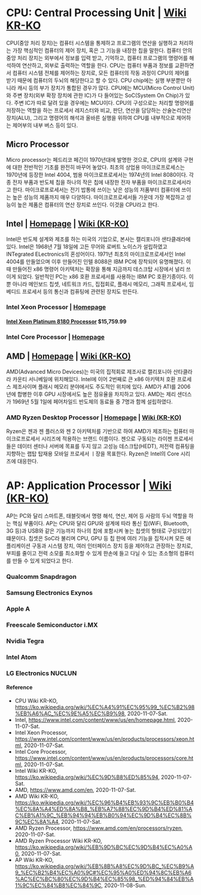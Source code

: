 # CPU: Central Processing Unit | [Wiki KR-KO](https://ko.wikipedia.org/wiki/%EC%A4%91%EC%95%99_%EC%B2%98%EB%A6%AC_%EC%9E%A5%EC%B9%98)

CPU(중앙 처리 장치)는 컴퓨터 시스템을 통제하고 프로그램의 연산을 실행하고 처리하는 가장 핵심적인 컴퓨터의 제어 장치, 혹은 그 기능을 내장한 칩을 말한다. 컴퓨터 안의 중앙 처리 장치는 외부에서 정보를 입력 받고, 기억하고, 컴퓨터 프로그램의 명령어를 해석하여 연산하고, 외부로 출력하는 역할을 한다. CPU는 컴퓨터 부품과 정보를 교환하면서 컴퓨터 시스템 전체를 제어하는 장치로, 모든 컴퓨터의 작동 과정이 CPU의 제어를 받기 때문에 컴퓨터의 두뇌의 해당한다고 할 수 있다. CPU chip에는 실행 부분뿐만 아니라 캐시 등의 부가 장치가 통합된 경우가 많다. CPU에는 MCU(Micro Control Unit)와 주변 장치(외부 확장 장치에 관한 IC)가 다 들어있는 SoC(System On Chip)가 있다. 주변 IC가 따로 달려 있을 경우에는 MCU이다. CPU의 구성으로는 처리할 명령어를 저장하는 역할을 하는 프로세서 레지스터와 비교, 판단, 연산을 담당하는 산술논리연산장치(ALU), 그리고 명령어의 해석과 올바른 실행을 위하여 CPU를 내부적으로 제어하는 제어부의 내부 버스 등이 있다.

## Micro Processor 
Micro processor는 페드리코 페긴이 1970년대에 발명한 것으로, CPU의 설계와 구현에 대한 전반적인 기초를 완전히 바꾸어 놓았다. 최초의 상업용 마이크로프로세스는 1970년에 등장한 Intel 4004, 범용 마이크로프로세서는 1974년의 Intel 8080이다. 각종 전자 부품과 반도체 칩을 하나의 작은 칩에 내장한 전자 부품을 마이크로프로세서라고 한다. 마이크로프로세서는 전기 밥통에 쓰이는 낮은 성능의 저품부터 컴퓨터에 쓰이는 높은 성능의 제품까지 매우 다양하다. 마이크로프로세서들 가운데 가장 복잡하고 성능이 높은 제품은 컴퓨터의 연산 장치로 쓰인다. 이것을 CPU라고 한다.

## Intel | [Homepage](https://www.intel.com/content/www/us/en/homepage.html) | [Wiki (KR-KO)](https://ko.wikipedia.org/wiki/%EC%9D%B8%ED%85%94)
Intel은 반도체 설계와 제조를 하는 미국의 기업으로, 본사는 캘리포니아 샌타클래라에 있다. Intel은 1968년 7월 18일에 고든 무어와 로버트 노이스가 설립하였고 INTegrated ELectronics의 혼성어이다. 1971년 최초의 마이크로프로세서인 Intel 4004를 만들었으며 이후 만들어진 인텔 8088은 IBM PC에 장착되어 유명해졌다. 이때 만들어진 x86 명령어 아키텍처는 확장을 통해 지금까지 데스크탑 시장에서 널리 쓰이게 되었다. 일반적인 PC는 x86 호환 프로세서를 사용하는 IBM PC 호환기종이다. 이뿐 아니라 메인보드 칩셋, 네트워크 카드, 집접회로, 플래시 메모리, 그래픽 프로세서, 임베디드 프로세서 등의 통신과 컴퓨팅에 관련된 장치도 만든다.

### Intel Xeon Processor | [Homepage](https://www.intel.com/content/www/us/en/products/processors/xeon.html)

#### [Intel Xeon Platinum 8180 Processor](https://www.intel.com/content/www/us/en/products/processors/xeon/scalable/platinum-processors/platinum-8180.html) $15,759.99

### Intel Core Processor | [Homepage](https://www.intel.com/content/www/us/en/products/processors/core.html)

## AMD | [Homepage](https://www.amd.com/en) | [Wiki (KR-KO)](https://ko.wikipedia.org/wiki/%EC%96%B4%EB%93%9C%EB%B0%B4%EC%8A%A4%ED%8A%B8_%EB%A7%88%EC%9D%B4%ED%81%AC%EB%A1%9C_%EB%94%94%EB%B0%94%EC%9D%B4%EC%8B%9C%EC%8A%A4)
AMD(Advanced Micro Devices)는 미국의 집적회로 제조사로 캘리포니아 산타클라라 카운티 서니베일에 위치해있다. Intel에 이어 2번째로 큰 x86 아키텍처 호환 프로세스 제조사이며 플래시 메모리 분야에서도 주도적인 위치에 있다. AMD가 ATI를 2006년에 합병한 이후 GPU 시장에서도 높은 점유율을 차지하고 있다. AMD는 제리 샌더스가 1969년 5월 1일에 페어차일드 반도체의 동료들 중 7명과 함께 설립하였다.

### AMD Ryzen Desktop Processor | [Homepage](https://www.amd.com/en/processors/ryzen) | [Wiki (KR-KO)](https://ko.wikipedia.org/wiki/%EB%9D%BC%EC%9D%B4%EC%A0%A0)
Ryzen은 젠과 젠 플러스와 젠 2 아키텍처를 기반으로 하여 AMD가 제조하는 컴퓨터 마이크로프로세서 시리즈에 적용하는 브랜드 이름이다. 젠으로 구동되는 라이젠 프로세서들은 데이터 센터나 서버에 목표를 두지 않고 고성능 데스크탑(HEDT), 저전력 컴퓨팅을 지향하는 랩탑 탑재용 모바일 프로세서 ㅣ장을 목표한다. Ryzen은 Intel의 Core 시리즈에 대응한다.

# AP: Application Processor | [Wiki (KR-KO)](https://ko.wikipedia.org/wiki/%EB%8B%A8%EC%9D%BC_%EC%B9%A9_%EC%B2%B4%EC%A0%9C#%EC%95%A0%ED%94%8C%EB%A6%AC%EC%BC%80%EC%9D%B4%EC%85%98_%ED%94%84%EB%A1%9C%EC%84%B8%EC%84%9C)
AP는 PC와 달리 스마트폰, 태블릿에서 명령 해석, 연산, 제어 등 사람의 두뇌 역할을 하는 핵심 부품이다. AP는 CPU와 달리 GPU와 설계에 따라 통신 칩(WiFi, Bluetooth, 3G 등)과 USB와 같은 기능까지 하나의 칩에 포함시켜 놓는 칩셋의 형태로 구성되었기 떄문이다. 칩셋은 SoC라 불리며 CPU, GPU 등 칩 한에 여러 기능을 집적시켜 모든 애플리케이션 구동과 시스템 장치, 여러 인터페이스 장치 등을 제어하고 관장하는 장치로, 부피를 줄이고 전력 소모를 최소화할 수 있게 한손에 들고 다닐 수 있는 초소형의 컴퓨터를 만들 수 있게 되었다고 한다.

### Qualcomm Snapdragon

### Samsung Electronics Exynos

### Apple A

### Freescale Semiconductor i.MX

### Nvidia Tegra

### Intel Atom

### LG Electronics NUCLUN

#### Reference
- CPU Wiki KR-KO, https://ko.wikipedia.org/wiki/%EC%A4%91%EC%95%99_%EC%B2%98%EB%A6%AC_%EC%9E%A5%EC%B9%98, 2020-11-07-Sat.
- Intel, https://www.intel.com/content/www/us/en/homepage.html, 2020-11-07-Sat.
- Intel Xeon Processor, https://www.intel.com/content/www/us/en/products/processors/xeon.html, 2020-11-07-Sat.
- Intel Core Processor, https://www.intel.com/content/www/us/en/products/processors/core.html, 2020-11-07-Sat.
- Intel Wiki KR-KO, https://ko.wikipedia.org/wiki/%EC%9D%B8%ED%85%94, 2020-11-07-Sat.
- AMD, https://www.amd.com/en, 2020-11-07-Sat.
- AMD Wiki KR-KO, https://ko.wikipedia.org/wiki/%EC%96%B4%EB%93%9C%EB%B0%B4%EC%8A%A4%ED%8A%B8_%EB%A7%88%EC%9D%B4%ED%81%AC%EB%A1%9C_%EB%94%94%EB%B0%94%EC%9D%B4%EC%8B%9C%EC%8A%A4, 2020-11-07-Sat.
- AMD Ryzen Processor, https://www.amd.com/en/processors/ryzen, 2020-11-07-Sat.
- AMD Ryzen Processor Wiki KR-KO, https://ko.wikipedia.org/wiki/%EB%9D%BC%EC%9D%B4%EC%A0%A0, 2020-11-07-Sat.
- AP Wiki KR-KO, https://ko.wikipedia.org/wiki/%EB%8B%A8%EC%9D%BC_%EC%B9%A9_%EC%B2%B4%EC%A0%9C#%EC%95%A0%ED%94%8C%EB%A6%AC%EC%BC%80%EC%9D%B4%EC%85%98_%ED%94%84%EB%A1%9C%EC%84%B8%EC%84%9C, 2020-11-08-Sun.
